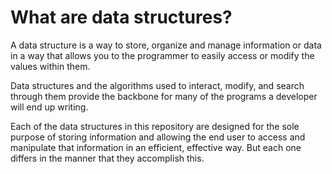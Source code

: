 # What are data structures?

A data structure is a way to store, organize and manage information or data in a way that allows you to the programmer to easily access or modify the values within them.

Data structures and the algorithms used to interact, modify, and search through them provide the backbone for many of the programs a developer will end up writing.

Each of the data structures in this repository are designed for the sole purpose of storing information and allowing the end user to access and manipulate that information in an efficient, effective way. But each one differs in the manner that they accomplish this.
